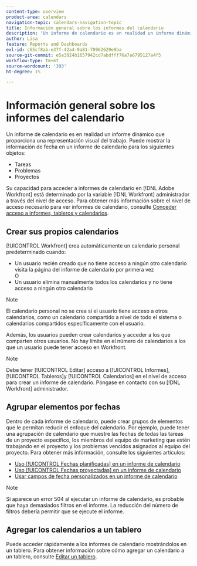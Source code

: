 ```yaml
---
content-type: overview
product-area: calendars
navigation-topic: calendars-navigation-topic
title: Información general sobre los informes del calendario
description: 'Un informe de calendario es en realidad un informe dinámico que proporciona una representación visual del trabajo. Puede mostrar la información de fecha en un informe de calendario para los siguientes objetos: EDITAR ME.'
author: Lisa
feature: Reports and Dashboards
exl-id: c65cf8ab-e37f-42a4-9a81-70962629e9ba
source-git-commit: e5a3024b1657942cd7abdfff76a7a6795127a4f5
workflow-type: tm+mt
source-wordcount: '393'
ht-degree: 1%

---
```


# Información general sobre los informes del calendario

Un informe de calendario es en realidad un informe dinámico que proporciona una representación visual del trabajo. Puede mostrar la información de fecha en un informe de calendario para los siguientes objetos:

* Tareas
* Problemas
* Proyectos

Su capacidad para acceder a informes de calendario en [!DNL Adobe Workfront] está determinado por la variable [!DNL Workfront] administrador a través del nivel de acceso. Para obtener más información sobre el nivel de acceso necesario para ver informes de calendario, consulte [Conceder acceso a informes, tableros y calendarios](../../../administration-and-setup/add-users/configure-and-grant-access/grant-access-reports-dashboards-calendars.md).

## Crear sus propios calendarios

[!UICONTROL Workfront] crea automáticamente un calendario personal predeterminado cuando:

* Un usuario recién creado que no tiene acceso a ningún otro calendario visita la página del informe de calendario por primera vez\
   O
* Un usuario elimina manualmente todos los calendarios y no tiene acceso a ningún otro calendario

>[!NOTE]
>
>El calendario personal no se crea si el usuario tiene acceso a otros calendarios, como un calendario compartido a nivel de todo el sistema o calendarios compartidos específicamente con el usuario.

Además, los usuarios pueden crear calendarios y acceder a los que comparten otros usuarios. No hay límite en el número de calendarios a los que un usuario puede tener acceso en Workfront.

>[!NOTE]
>
>Debe tener [!UICONTROL Editar] acceso a [!UICONTROL Informes], [!UICONTROL Tableros]y [!UICONTROL Calendarios] en el nivel de acceso para crear un informe de calendario. Póngase en contacto con su [!DNL Workfront] administrador.

## Agrupar elementos por fechas

Dentro de cada informe de calendario, puede crear grupos de elementos que le permitan reducir el enfoque del calendario. Por ejemplo, puede tener una agrupación de calendario que muestre las fechas de todas las tareas de un proyecto específico, los miembros del equipo de marketing que estén trabajando en el proyecto y los problemas vencidos asignados al equipo del proyecto. Para obtener más información, consulte los siguientes artículos:

* [Uso [!UICONTROL Fechas planificadas] en un informe de calendario](../../../reports-and-dashboards/reports/calendars/use-planned-dates.md)
* [Uso [!UICONTROL Fechas proyectadas] en un informe de calendario](../../../reports-and-dashboards/reports/calendars/use-projected-dates.md)
* [Usar campos de fecha personalizados en un informe de calendario](../../../reports-and-dashboards/reports/calendars/use-custom-dates.md)

>[!NOTE]
>
>Si aparece un error 504 al ejecutar un informe de calendario, es probable que haya demasiados filtros en el informe. La reducción del número de filtros debería permitir que se ejecute el informe.

## Agregar los calendarios a un tablero

Puede acceder rápidamente a los informes de calendario mostrándolos en un tablero. Para obtener información sobre cómo agregar un calendario a un tablero, consulte [Editar un tablero](../../../reports-and-dashboards/dashboards/creating-and-managing-dashboards/edit-dashboard.md).
